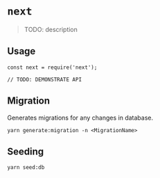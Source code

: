 # `next`

> TODO: description

## Usage

```
const next = require('next');

// TODO: DEMONSTRATE API
```

## Migration

Generates migrations for any changes in database.

```
yarn generate:migration -n <MigrationName>
```

## Seeding

```
yarn seed:db
```
